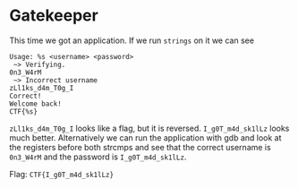 # Gatekeeper

This time we got an application. If we run `strings` on it we can see 
```
Usage: %s <username> <password>
 ~> Verifying.
0n3_W4rM
 ~> Incorrect username
zLl1ks_d4m_T0g_I
Correct!
Welcome back!
CTF{%s}
```
`zLl1ks_d4m_T0g_I` looks like a flag, but it is reversed. `I_g0T_m4d_sk1lLz` looks much better.
Alternatively we can run the application with gdb and look at the registers before both strcmps and see that the correct username is `0n3_W4rM` and the password is `I_g0T_m4d_sk1lLz`.

Flag: `CTF{I_g0T_m4d_sk1lLz}`
